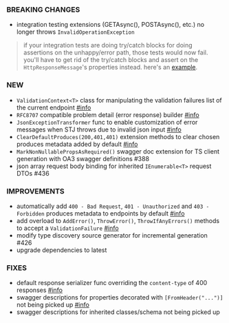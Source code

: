 ### BREAKING CHANGES
- integration testing extensions (GETAsync(), POSTAsync(), etc.) no longer throws `InvalidOperationException`
> if your integration tests are doing try/catch blocks for doing assertions on the unhappy/error path, those tests would now fail. 
you'll have to get rid of the try/catch blocks and assert on the `HttpResponseMessage`'s properties instead. 
here's an [example](https://github.com/FastEndpoints/FastEndpoints/blob/4831acea19f8b574bf7e4ebfe390ec4138a2a7e1/Tests/IntegrationTests/FastEndpoints.IntegrationTests/WebTests/AdminTests.cs#L65-L94).

### NEW
- `ValidationContext<T>` class for manipulating the validation failures list of the current endpoint [#info](https://fast-endpoints.com/docs/validation#throwing-adding-errors-from-anywhere)
- `RFC8707` compatible problem detail (error response) builder [#info](https://fast-endpoints.com/docs/configuration-settings#rfc8707-compatible-problem-details)
- `JsonExceptionTransformer` func to enable customization of error messages when STJ throws due to invalid json input [#info](https://discord.com/channels/933662816458645504/1095670893113528370/1095923891605622884)
- `ClearDefaultProduces(200,401,401)` extension methods to clear chosen produces metadata added by default [#info](https://fast-endpoints.com/docs/swagger-support#clear-only-accepts-metadata)
- `MarkNonNullablePropsAsRequired()` swagger doc extension for TS client generation with OA3 swagger definitions #388
- json array request body binding for inherited `IEnumerable<T>` request DTOs #436

### IMPROVEMENTS
- automatically add `400 - Bad Request`, `401 - Unauthorized` and `403 - Forbidden` produces metadata to endpoints by default [#info](https://fast-endpoints.com/docs/swagger-support#describe-endpoints) 
- add overload to `AddError()`, `ThrowError()`, `ThrowIfAnyErrors()` methods to accept a `ValidationFailure` [#info](https://discord.com/channels/933662816458645504/1090551226598432828/1090934715952926740)
- modify type discovery source generator for incremental generation #426 
- upgrade dependencies to latest

### FIXES
- default response serializer func overriding the `content-type` of 400 responses [#info](https://discord.com/channels/933662816458645504/1090697556549447821)
- swagger descriptions for properties decorated with `[FromHeader("...")]` not being picked up [#info](https://discord.com/channels/933662816458645504/1093846313201827940)
- swagger descriptions for inherited classes/schema not being picked up